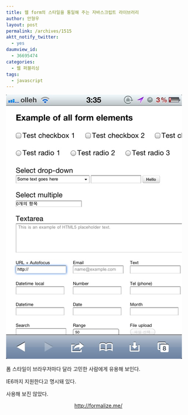 ```yaml
---
title: 웹 form의 스타일을 통일해 주는 자바스크립트 라이브러리
author: 안형우
layout: post
permalink: /archives/1515
aktt_notify_twitter:
  - yes
daumview_id:
  - 36695474
categories:
  - 웹 퍼블리싱
tags:
  - javascript
---
```

[<img class="alignnone size-full" src="/uploads/legacy/old-images/2011/07/20110723-033749.jpg" alt="20110723-033749.jpg" />][1]

폼 스타일이 브라우저마다 달라 고민한 사람에게 유용해 보인다.

IE6까지 지원한다고 명시돼 있다.

사용해 보진 않았다.

<p style="text-align: center;">
  <a href="http://formalize.me/">http://formalize.me/</a>
</p>

 [1]: /uploads/legacy/old-images/2011/07/20110723-033749.jpg